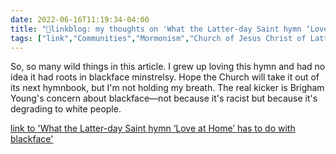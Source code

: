 ```yaml
---
date: 2022-06-16T11:19:34-04:00
title: "🔗linkblog: my thoughts on 'What the Latter-day Saint hymn ‘Love at Home’ has to do with blackface'"
tags: ["link","Communities","Mormonism","Church of Jesus Christ of Latter-day Saints","Brigham Young","blackface","racism"]
---
```

So, so many wild things in this article. I grew up loving this hymn and had no idea it had roots in blackface minstrelsy. Hope the Church will take it out of its next hymnbook, but I'm not holding my breath. The real kicker is Brigham Young's concern about blackface—not because it's racist but because it's degrading to white people.
 

[link to 'What the Latter-day Saint hymn ‘Love at Home’ has to do with blackface'](https://www.sltrib.com/religion/2022/06/12/what-latter-day-saint/)

